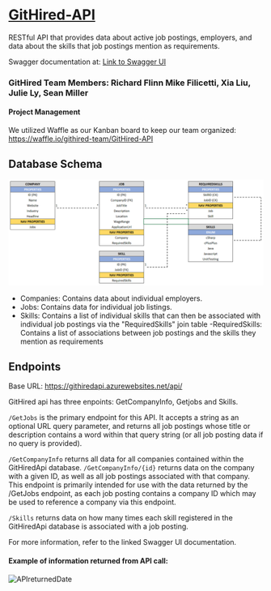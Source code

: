 # [GitHired-API](https://githiredapi.azurewebsites.net/api/)

RESTful API that provides data about active job postings, employers, and data about the skills that job postings mention as requirements. 

Swagger documentation at: [Link to Swagger UI](https://githiredapi.azurewebsites.net/swagger/index.html)


### GitHired Team Members: Richard Flinn Mike Filicetti, Xia Liu, Julie Ly, Sean Miller

#### Project Management
We utilized Waffle as our Kanban board to keep our team organized: 
https://waffle.io/githired-team/GitHired-API

## Database Schema
![Database Schema](assets/api_db_schema.png)
- Companies: Contains data about individual employers. 
- Jobs: Contains data for individual job listings. 
- Skills: Contains a list of individual skills that can then be associated with individual job postings via the "RequiredSkills" join table
-RequiredSkills: Contains a list of associations between job postings and the skills they mention as requirements


## Endpoints
Base URL: https://githiredapi.azurewebsites.net/api/

GitHired api has three enpoints: GetCompanyInfo, Getjobs and Skills.

`/GetJobs` is the primary endpoint for this API. It accepts a string as an optional URL query parameter, and returns all job postings whose title or description contains a word within that query string (or all job posting data if no query is provided). 

`/GetCompanyInfo` returns all data for all companies contained within the GitHiredApi database.
`/GetCompanyInfo/{id}` returns data on the company with a given ID, as well as all job postings associated with that company. This endpoint is primarily intended for use with the data returned by the /GetJobs endpoint, as each job posting contains a company ID which may be used to reference a company via this endpoint.

`/Skills` returns data on how many times each skill registered in the GitHiredApi database is associated with a job posting.

For more information, refer to the linked Swagger UI documentation.

#### Example of information returned from API call:
![APIreturnedDate](assests/APIReturnData.JPG)
